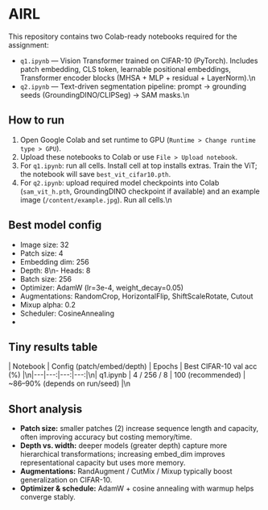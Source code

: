# AIRL

This repository contains two Colab-ready notebooks required for the assignment:
- `q1.ipynb` — Vision Transformer trained on CIFAR-10 (PyTorch). Includes patch embedding, CLS token, learnable positional embeddings, Transformer encoder blocks (MHSA + MLP + residual + LayerNorm).\n
- `q2.ipynb` — Text-driven segmentation pipeline: prompt → grounding seeds (GroundingDINO/CLIPSeg) → SAM masks.\n
## How to run 
1. Open Google Colab and set runtime to GPU (`Runtime > Change runtime type > GPU`).
2. Upload these notebooks to Colab or use `File > Upload notebook`.
3. For `q1.ipynb`: run all cells. Install cell at top installs extras. Train the ViT; the notebook will save `best_vit_cifar10.pth`.
4. For `q2.ipynb`: upload required model checkpoints into Colab (`sam_vit_h.pth`, GroundingDINO checkpoint if available) and an example image (`/content/example.jpg`). Run all cells.\n
## Best model config 
- Image size: 32
- Patch size: 4
- Embedding dim: 256
- Depth: 8\n- Heads: 8
- Batch size: 256
- Optimizer: AdamW (lr=3e-4, weight_decay=0.05)
- Augmentations: RandomCrop, HorizontalFlip, ShiftScaleRotate, Cutout
- Mixup alpha: 0.2
- Scheduler: CosineAnnealing
- 
## Tiny results table
| Notebook | Config (patch/embed/depth) | Epochs | Best CIFAR-10 val acc (%) |\n|---|---:|---:|---:|\n| q1.ipynb | 4 / 256 / 8 | 100 (recommended) | ~86–90% (depends on run/seed) |\n
## Short analysis 
- **Patch size:** smaller patches (2) increase sequence length and capacity, often improving accuracy but costing memory/time.
- **Depth vs. width:** deeper models (greater depth) capture more hierarchical transformations; increasing embed_dim improves representational capacity but uses more memory.
- **Augmentations:** RandAugment / CutMix / Mixup typically boost generalization on CIFAR-10.
- **Optimizer & schedule:** AdamW + cosine annealing with warmup helps converge stably.
